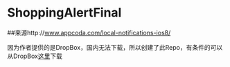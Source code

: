 # ShoppingAlertFinal

##来源http://www.appcoda.com/local-notifications-ios8/

因为作者提供的是DropBox，国内无法下载，所以创建了此Repo，有条件的可以从DropBox[这里](https://www.dropbox.com/s/6tvbr9tzv7rdgkv/ShoppingAlertFinal.zip?dl=0)下载